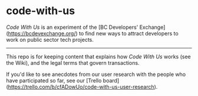 # code-with-us

_Code With Us_ is an experiment of the [BC Developers' Exchange] (https://bcdevexchange.org/) to find new ways to attract developers to work on public sector tech projects.

---

This repo is for keeping content that explains how _Code With Us_ works (see the Wiki), and the legal terms that govern transactions. 

If you'd like to see anecdotes from our user research with the people who have participated so far, see our [Trello board] (https://trello.com/b/cfADowUo/code-with-us-user-research).
